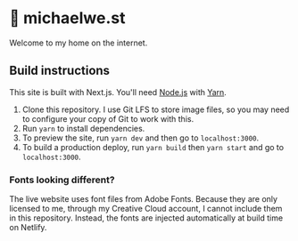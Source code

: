 # 🏡 michaelwe.st

Welcome to my home on the internet.

## Build instructions

This site is built with Next.js. You'll need [Node.js](https://nodejs.org/download/) with [Yarn](https://classic.yarnpkg.com/en/).

1. Clone this repository. I use Git LFS to store image files, so you may need to configure your copy of Git to work with this.
2. Run `yarn` to install dependencies.
3. To preview the site, run `yarn dev` and then go to `localhost:3000`.
4. To build a production deploy, run `yarn build` then `yarn start` and go to `localhost:3000`.

### Fonts looking different?

The live website uses font files from Adobe Fonts. Because they are only licensed to me, through my Creative Cloud account, I cannot include them in this repository. Instead, the fonts are injected automatically at build time on Netlify.
